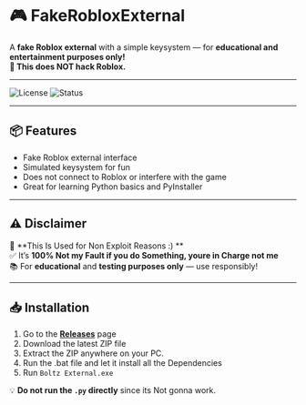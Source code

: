 # 🎮 FakeRobloxExternal

A **fake Roblox external** with a simple keysystem — for **educational and entertainment purposes only!**  
**🚫 This does NOT hack Roblox.**

---

![License](https://img.shields.io/badge/license-MIT-green)
![Status](https://img.shields.io/badge/status-Fake-blue)

---

## 📦 Features

- Fake Roblox external interface  
- Simulated keysystem for fun  
- Does not connect to Roblox or interfere with the game  
- Great for learning Python basics and PyInstaller

---

## ⚠️ Disclaimer

🚫 **This Is Used for Non Exploit Reasons :) **  
✅ It’s **100% Not my Fault if you do Something, youre in Charge not me**   
📚 For **educational** and **testing purposes only** — use responsibly!

---

## 📥 Installation

1. Go to the [**Releases**](https://github.com/YourUsername/FakeRobloxExternal/releases) page
2. Download the latest ZIP file
3. Extract the ZIP anywhere on your PC.
4. Run the .bat file and let it install all the Dependencies
5. Run `Boltz External.exe`

💡 **Do not run the `.py` directly** since its Not gonna work.

